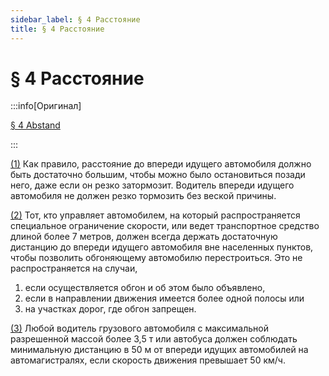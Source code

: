 ```yaml
---
sidebar_label: § 4 Расстояние
title: § 4 Расстояние
---
```


<VerifiedTranslationIcon />

# § 4 Расстояние

:::info[Оригинал]

[§ 4 Abstand](https://www.gesetze-im-internet.de/stvo_2013/__4.html)

:::

<span id="1">[(1)](#1)</span> Как правило, расстояние до впереди идущего автомобиля
должно быть достаточно большим, чтобы можно было остановиться позади него, даже если
он резко затормозит. Водитель впереди идущего автомобиля не должен резко тормозить
без веской причины.

<span id="2">[(2)](#2)</span> Тот, кто управляет автомобилем, на который распространяется
специальное ограничение скорости, или ведет транспортное средство длиной более 7
метров, должен всегда держать достаточную дистанцию до впереди идущего автомобиля
вне населенных пунктов, чтобы позволить обгоняющему автомобилю перестроиться. Это
не распространяется на случаи, 
1. если осуществляется обгон и об этом было объявлено,
2. если в направлении движения имеется более одной полосы или 
3. на участках дорог, где обгон запрещен.

<span id="3">[(3)](#3)</span> Любой водитель грузового автомобиля с максимальной
разрешенной массой более 3,5 т или автобуса должен соблюдать минимальную дистанцию
в 50 м от впереди идущих автомобилей на автомагистралях, если скорость движения превышает
50 км/ч.
